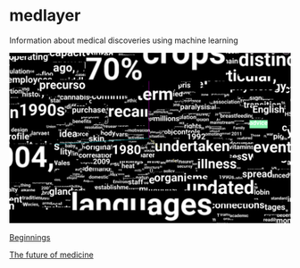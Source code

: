 # medlayer
Information about medical discoveries using machine learning

![medical word map](https://github.com/EddieOne/medlayer/blob/master/medical-word-map.png?raw=true)

<a href="https://github.com/EddieOne/medlayer/tree/master/beginnings">Beginnings</a>

<a href="https://github.com/EddieOne/medlayer/tree/master/the-future-of-medicine">The future of medicine</a>
